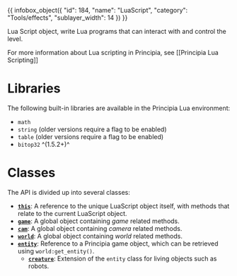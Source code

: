 {{ infobox_object({
	"id": 184,
	"name": "LuaScript",
	"category": "Tools/effects",
	"sublayer_width": 14
}) }}

Lua Script object, write Lua programs that can interact with and control the level.

For more information about Lua scripting in Principia, see [[Principia Lua Scripting]]

# Libraries
The following built-in libraries are available in the Principia Lua environment:
- `math`
- `string` (older versions require a flag to be enabled)
- `table` (older versions require a flag to be enabled)
- `bitop32` ^(1.5.2+)^

# Classes
The API is divided up into several classes:

* **[`this`](/wiki/LuaScript/this)**: A reference to the unique LuaScript object itself, with methods that relate to the current LuaScript object.
* **[`game`](/wiki/LuaScript/game)**: A global object containing *game* related methods.
* **[`cam`](/wiki/LuaScript/cam)**: A global object containing *camera* related methods.
* **[`world`](/wiki/LuaScript/world)**: A global object containing *world* related methods.
* **[`entity`](/wiki/LuaScript/entity)**: Reference to a Principia game object, which can be retrieved using `world:get_entity()`.
  * **[`creature`](/wiki/LuaScript/creature)**: Extension of the `entity` class for living objects such as robots.